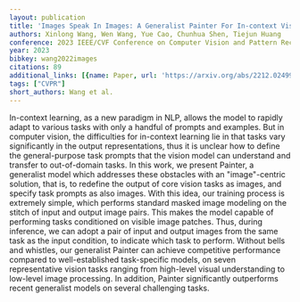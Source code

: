 ```yaml
---
layout: publication
title: 'Images Speak In Images: A Generalist Painter For In-context Visual Learning'
authors: Xinlong Wang, Wen Wang, Yue Cao, Chunhua Shen, Tiejun Huang
conference: 2023 IEEE/CVF Conference on Computer Vision and Pattern Recognition (CVPR)
year: 2023
bibkey: wang2022images
citations: 89
additional_links: [{name: Paper, url: 'https://arxiv.org/abs/2212.02499'}]
tags: ["CVPR"]
short_authors: Wang et al.
---
```

In-context learning, as a new paradigm in NLP, allows the model to rapidly
adapt to various tasks with only a handful of prompts and examples. But in
computer vision, the difficulties for in-context learning lie in that tasks
vary significantly in the output representations, thus it is unclear how to
define the general-purpose task prompts that the vision model can understand
and transfer to out-of-domain tasks. In this work, we present Painter, a
generalist model which addresses these obstacles with an "image"-centric
solution, that is, to redefine the output of core vision tasks as images, and
specify task prompts as also images. With this idea, our training process is
extremely simple, which performs standard masked image modeling on the stitch
of input and output image pairs. This makes the model capable of performing
tasks conditioned on visible image patches. Thus, during inference, we can
adopt a pair of input and output images from the same task as the input
condition, to indicate which task to perform. Without bells and whistles, our
generalist Painter can achieve competitive performance compared to
well-established task-specific models, on seven representative vision tasks
ranging from high-level visual understanding to low-level image processing. In
addition, Painter significantly outperforms recent generalist models on several
challenging tasks.